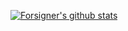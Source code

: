 [![Forsigner's github stats](https://github-readme-stats.vercel.app/api?username=forsigner)](https://github.com/forsigner/forsigner)
